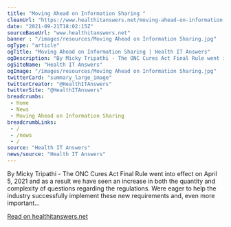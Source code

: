 ```yaml
--- 
title: "Moving Ahead on Information Sharing "
cleanUrl: "https://www.healthitanswers.net/moving-ahead-on-information-sharing/"
date: "2021-09-21T18:02:15Z"
sourceBaseUrl: "www.healthitanswers.net"
banner : "/images/resources/Moving Ahead on Information Sharing.jpg"
ogType: "article"
ogTitle: "Moving Ahead on Information Sharing | Health IT Answers"
ogDescription: "By Micky Tripathi - The ONC Cures Act Final Rule went into effect on April 5, 2021 and as a result we have seen an increase in both the quantity and complexity of questions regarding the regulations. Were eager to help the industry successfully implement these new requirements and, even more important..."
ogSiteName: "Health IT Answers"
ogImage: "/images/resources/Moving Ahead on Information Sharing.jpg"
twitterCard: "summary_large_image"
twitterCreator: "@HealthITAnswers"
twitterSite: "@HealthITAnswers"
breadcrumbs:
 - Home
 - News
 - Moving Ahead on Information Sharing
breadcrumbLinks:
 - / 
 - /news
 - / 
source: "Health IT Answers"
news/source: "Health IT Answers"
---
```

By Micky Tripathi - The ONC Cures Act Final Rule went into effect on April 5, 2021 and as a result we have seen an increase in both the quantity and complexity of questions regarding the regulations. Were eager to help the industry successfully implement these new requirements and, even more important...  
  
[Read on healthitanswers.net](https://www.healthitanswers.net/moving-ahead-on-information-sharing/)
